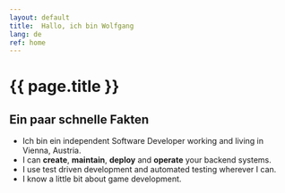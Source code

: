 ```yaml
---
layout: default
title:  Hallo, ich bin Wolfgang
lang: de
ref: home
---
```


# {{ page.title }}

## Ein paar schnelle Fakten
- Ich bin ein independent Software Developer working and living in Vienna, Austria.
- I can **create**, **maintain**, **deploy** and **operate** your backend systems.
- I use test driven development and automated testing wherever I can.
- I know a little bit about game development.

<!-- ## What makes me tick
- A manifesto of sorts
- People who inspire me
- Books that inspire me
- Games that inspire me -->
